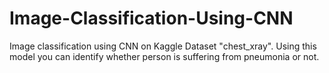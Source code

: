 # Image-Classification-Using-CNN
Image classification using CNN on Kaggle Dataset "chest_xray". 
Using this model you can identify whether person is suffering from pneumonia or not. 
